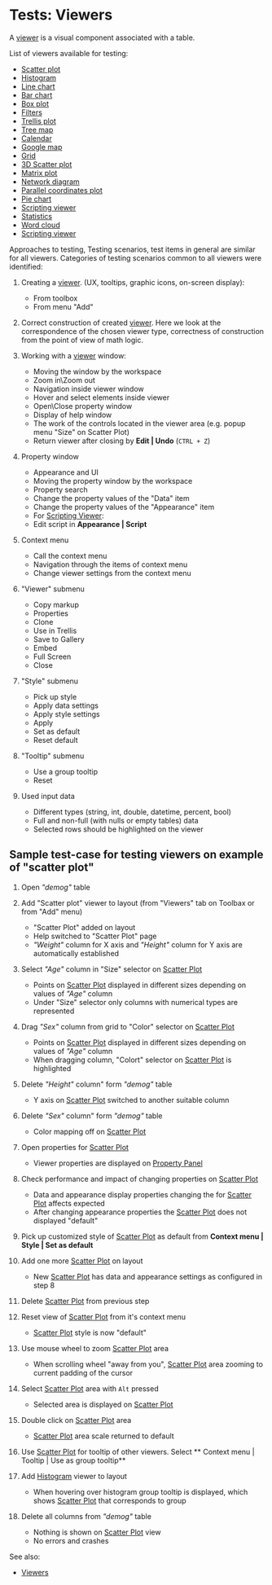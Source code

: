 <!-- TITLE: Tests: Viewers -->
<!-- SUBTITLE: -->

# Tests: Viewers

A [viewer](../viewers.md) is a visual component associated with a table.

List of viewers available for testing:

* [Scatter plot](../viewers/scatter-plot.md)
* [Histogram](../viewers/histogram.md)
* [Line chart](../viewers/line-chart.md)
* [Bar chart](../viewers/bar-chart.md)
* [Box plot](../viewers/box-plot.md)
* [Filters](../viewers/filters.md)
* [Trellis plot](../viewers/trellis-plot.md)
* [Tree map](../viewers/tree-map.md)
* [Calendar](../viewers/calendar.md)
* [Google map](../viewers/google-map.md)
* [Grid](../viewers/grid.md)
* [3D Scatter plot](../viewers/3d-scatter-plot.md)
* [Matrix plot](../viewers/matrix-plot.md)
* [Network diagram](../viewers/network-diagram.md)
* [Parallel coordinates plot](../viewers/pc-plot.md)
* [Pie chart](../viewers/pie-chart.md)
* [Scripting viewer](../viewers/scripting-viewer.md)
* [Statistics](../viewers/statistics.md)
* [Word cloud](../viewers/word-cloud.md)
* [Scripting viewer](../viewers/scripting-viewer.md)

Approaches to testing, Testing scenarios, test items in general are similar for all viewers. Categories of testing
scenarios common to all viewers were identified:

1. Creating a [viewer](../viewers.md). (UX, tooltips, graphic icons, on-screen display):

    * From toolbox
    * From menu "Add"

2. Correct construction of created [viewer](../viewers.md). Here we look at the correspondence of the chosen viewer
   type, correctness of construction from the point of view of math logic.

3. Working with a [viewer](../viewers.md) window:

    * Moving the window by the workspace
    * Zoom in\Zoom out
    * Navigation inside viewer window
    * Hover and select elements inside viewer
    * Open\Close property window
    * Display of help window
    * The work of the controls located in the viewer area (e.g. popup menu "Size" on Scatter Plot)
    * Return viewer after closing by **Edit | Undo** (```CTRL + Z```)

4. Property window

    * Appearance and UI
    * Moving the property window by the workspace
    * Property search
    * Change the property values of the "Data" item
    * Change the property values of the "Appearance" item
    * For [Scripting Viewer](../viewers/scripting-viewer.md):
    * Edit script in **Appearance | Script**

5. Context menu

    * Call the context menu
    * Navigation through the items of context menu
    * Change viewer settings from the context menu

6. "Viewer" submenu

    * Copy markup
    * Properties
    * Clone
    * Use in Trellis
    * Save to Gallery
    * Embed
    * Full Screen
    * Close

7. "Style" submenu

    * Pick up style
    * Apply data settings
    * Apply style settings
    * Apply
    * Set as default
    * Reset default

8. "Tooltip" submenu

    * Use a group tooltip
    * Reset

9. Used input data

    * Different types  (string, int, double, datetime, percent, bool)
    * Full and non-full (with nulls or empty tables) data
    * Selected rows should be highlighted on the viewer

## Sample test-case for testing viewers on example of "scatter plot"

1. Open *"demog"* table

2. Add "Scatter plot" viewer to layout (from "Viewers" tab on Toolbax or from "Add" menu)

    * "Scatter Plot" added on layout
    * Help switched to "Scatter Plot" page
    * *"Weight"* column for X axis and *"Height"* column for Y axis are automatically established

3. Select *"Age"* column in "Size" selector on [Scatter Plot](../viewers/scatter-plot.md)

    * Points on [Scatter Plot](../viewers/scatter-plot.md) displayed in different sizes depending on values ​​of *"Age"*
      column
    * Under "Size" selector only columns with numerical types are represented

4. Drag *"Sex"* column from grid to "Color" selector on [Scatter Plot](../viewers/scatter-plot.md)

    * Points on [Scatter Plot](../viewers/scatter-plot.md) displayed in different sizes depending on values ​​of *"Age"*
      column
    * When dragging column, "Colort" selector on [Scatter Plot](../viewers/scatter-plot.md)
      is highlighted

5. Delete *"Height"* column" form *"demog"* table

    * Y axis on [Scatter Plot](../viewers/scatter-plot.md) switched to another suitable column

6. Delete *"Sex"* column" form *"demog"* table

    * Color mapping off on [Scatter Plot](../viewers/scatter-plot.md)

7. Open properties for [Scatter Plot](../viewers/scatter-plot.md)

    * Viewer properties are displayed on [Property Panel](../../datagrok/navigation.md#properties)

8. Check performance and impact of changing properties on [Scatter Plot](../viewers/scatter-plot.md)

    * Data and appearance display properties changing the for  [Scatter Plot](../viewers/scatter-plot.md) affects
      expected
    * After changing appearance properties the [Scatter Plot](../viewers/scatter-plot.md)
      does not displayed "default"

9. Pick up customized style of [Scatter Plot](../viewers/scatter-plot.md) as default from **Context menu | Style | Set
   as default**

10. Add one more [Scatter Plot](../viewers/scatter-plot.md) on layout

    * New [Scatter Plot](../viewers/scatter-plot.md) has data and appearance settings as configured in step 8

11. Delete [Scatter Plot](../viewers/scatter-plot.md) from previous step

12. Reset view of [Scatter Plot](../viewers/scatter-plot.md) from it's context menu

    * [Scatter Plot](../viewers/scatter-plot.md) style is now "default"

13. Use mouse wheel to zoom [Scatter Plot](../viewers/scatter-plot.md) area

    * When scrolling wheel "away from you", [Scatter Plot](../viewers/scatter-plot.md) area zooming to current padding
      of the cursor

14. Select [Scatter Plot](../viewers/scatter-plot.md) area with ```Alt``` pressed

    * Selected area is displayed on [Scatter Plot](../viewers/scatter-plot.md)

15. Double click on [Scatter Plot](../viewers/scatter-plot.md) area

    * [Scatter Plot](../viewers/scatter-plot.md) area scale returned to default

16. Use [Scatter Plot](../viewers/scatter-plot.md) for tooltip of other viewers. Select **
    Context menu | Tooltip | Use as group tooltip**

17. Add [Histogram](../viewers/histogram.md) viewer to layout

    * When hovering over histogram group tooltip is displayed, which shows [Scatter Plot](../viewers/scatter-plot.md)
      that corresponds to group

18. Delete all columns from *"demog"* table

    * Nothing is shown on [Scatter Plot](../viewers/scatter-plot.md) view
    * No errors and crashes

See also:

* [Viewers](../viewers.md)
